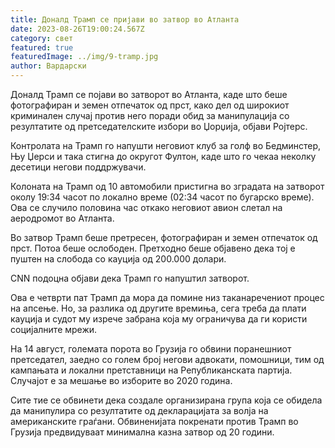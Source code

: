 ```yaml
---
title: Доналд Трамп се пријави во затвор во Атланта
date: 2023-08-26T19:00:24.567Z
category: свет
featured: true
featuredImage: ../img/9-tramp.jpg
author: Вардарски
---
```

Доналд Трамп се појави во затворот во Атланта, каде што беше фотографиран и земен отпечаток од прст, како дел од широкиот криминален случај против него поради обид за манипулација со резултатите од претседателските избори во Џорџија, објави Ројтерс.

Контролата на Трамп го напушти неговиот клуб за голф во Бедминстер, Њу Џерси и така стигна до округот Фултон, каде што го чекаа неколку десетици негови поддржувачи.

Колоната на Трамп од 10 автомобили пристигна во зградата на затворот околу 19:34 часот по локално време (02:34 часот по бугарско време). Ова се случило половина час откако неговиот авион слетал на аеродромот во Атланта.

Во затвор Трамп беше претресен, фотографиран и земен отпечаток од прст. Потоа беше ослободен. Претходно беше објавено дека тој е пуштен на слобода со кауција од 200.000 долари.

CNN подоцна објави дека Трамп го напуштил затворот.

Ова е четврти пат Трамп да мора да помине низ таканаречениот процес на апсење. Но, за разлика од другите времиња, сега треба да плати кауција и судот му изрече забрана која му ограничува да ги користи социјалните мрежи.

На 14 август, големата порота во Грузија го обвини поранешниот претседател, заедно со голем број негови адвокати, помошници, тим од кампањата и локални претставници на Републиканската партија. Случајот е за мешање во изборите во 2020 година.

Сите тие се обвинети дека создале организирана група која се обидела да манипулира со резултатите од декларацијата за волја на американските граѓани. Обвиненијата покренати против Трамп во Грузија предвидуваат минимална казна затвор од 20 години.